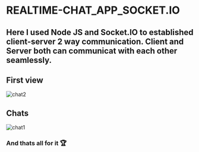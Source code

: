 # REALTIME-CHAT_APP_SOCKET.IO
## Here I used Node JS and Socket.IO to established client-server 2 way communication. Client and Server both can communicat with each other seamlessly.

## First view
![chat2](https://user-images.githubusercontent.com/76623158/210593085-e500ebc1-d49f-47c2-9a72-c28a88470ad0.jpg)

## Chats
![chat1](https://user-images.githubusercontent.com/76623158/210593098-386ffec3-5dbc-4fc4-ba28-9b1016b519f3.jpg)

### And thats all for it 🏆
